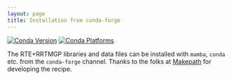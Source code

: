 ```yaml
---
layout: page
title: Installation from conda-forge
---
```


[![Conda Version](https://img.shields.io/conda/vn/conda-forge/rte_rrtmgp.svg)](https://anaconda.org/conda-forge/rte_rrtmgp)
[![Conda Platforms](https://img.shields.io/conda/pn/conda-forge/rte_rrtmgp.svg)](https://anaconda.org/conda-forge/rte_rrtmgp)

The RTE+RRTMGP libraries and data files can be installed with `mamba`, `conda` etc. from the `conda-forge` channel.
Thanks to the folks at [Makepath](https://makepath.com) for developing the recipe.
